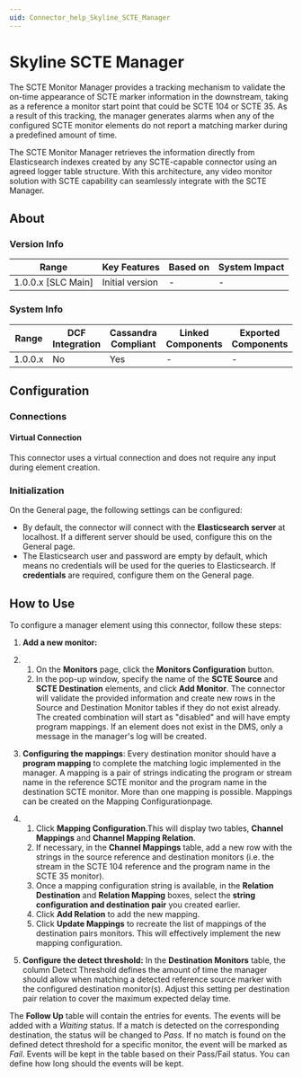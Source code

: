 ```yaml
---
uid: Connector_help_Skyline_SCTE_Manager
---
```


# Skyline SCTE Manager

The SCTE Monitor Manager provides a tracking mechanism to validate the on-time appearance of SCTE marker information in the downstream, taking as a reference a monitor start point that could be SCTE 104 or SCTE 35. As a result of this tracking, the manager generates alarms when any of the configured SCTE monitor elements do not report a matching marker during a predefined amount of time.

The SCTE Monitor Manager retrieves the information directly from Elasticsearch indexes created by any SCTE-capable connector using an agreed logger table structure. With this architecture, any video monitor solution with SCTE capability can seamlessly integrate with the SCTE Manager.

## About

### Version Info

| **Range**            | **Key Features** | **Based on** | **System Impact** |
|----------------------|------------------|--------------|-------------------|
| 1.0.0.x \[SLC Main\] | Initial version  | \-           | \-                |

### System Info

| **Range** | **DCF Integration** | **Cassandra Compliant** | **Linked Components** | **Exported Components** |
|-----------|---------------------|-------------------------|-----------------------|-------------------------|
| 1.0.0.x   | No                  | Yes                     | \-                    | \-                      |

## Configuration

### Connections

#### Virtual Connection

This connector uses a virtual connection and does not require any input during element creation.

### Initialization

On the General page, the following settings can be configured:

- By default, the connector will connect with the **Elasticsearch server** at localhost. If a different server should be used, configure this on the General page.
- The Elasticsearch user and password are empty by default, which means no credentials will be used for the queries to Elasticsearch. If **credentials** are required, configure them on the General page.

## How to Use

To configure a manager element using this connector, follow these steps:

1.  **Add a new monitor:**

2.  1.  On the **Monitors** page, click the **Monitors Configuration** button.
    2.  In the pop-up window, specify the name of the **SCTE Source** and **SCTE Destination** elements, and click **Add Monitor**. The connector will validate the provided information and create new rows in the Source and Destination Monitor tables if they do not exist already. The created combination will start as "disabled" and will have empty program mappings. If an element does not exist in the DMS, only a message in the manager's log will be created.

3.  **Configuring the mappings**: Every destination monitor should have a **program mapping** to complete the matching logic implemented in the manager. A mapping is a pair of strings indicating the program or stream name in the reference SCTE monitor and the program name in the destination SCTE monitor. More than one mapping is possible. Mappings can be created on the Mapping Configurationpage.

4.  1.  Click **Mapping Configuration**.This will display two tables, **Channel Mappings** and **Channel Mapping Relation**.
    2.  If necessary, in the **Channel Mappings** table, add a new row with the strings in the source reference and destination monitors (i.e. the stream in the SCTE 104 reference and the program name in the SCTE 35 monitor).
    3.  Once a mapping configuration string is available, in the **Relation Destination** and **Relation Mapping** boxes, select the **string configuration and destination pair** you created earlier.
    4.  Click **Add Relation** to add the new mapping.
    5.  Click **Update Mappings** to recreate the list of mappings of the destination pairs monitors. This will effectively implement the new mapping configuration.

5.  **Configure the detect threshold:** In the **Destination Monitors** table, the column Detect Threshold defines the amount of time the manager should allow when matching a detected reference source marker with the configured destination monitor(s). Adjust this setting per destination pair relation to cover the maximum expected delay time.

The **Follow Up** table will contain the entries for events. The events will be added with a *Waiting* status. If a match is detected on the corresponding destination, the status will be changed to *Pass*. If no match is found on the defined detect threshold for a specific monitor, the event will be marked as *Fail*. Events will be kept in the table based on their Pass/Fail status. You can define how long should the events will be kept.
